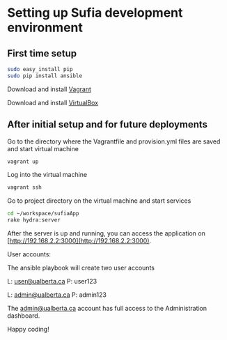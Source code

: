 # Setting up Sufia development environment

## First time setup

```bash
sudo easy_install pip
sudo pip install ansible
```

Download and install [Vagrant](https://www.vagrantup.com/ )

Download and install [VirtualBox](https://www.virtualbox.org/)

## After initial setup and for future deployments

Go to the directory where the Vagrantfile and provision.yml files are saved and start virtual machine

```bash
vagrant up
```

Log into the virtual machine

```bash
vagrant ssh
```

Go to project directory on the virtual machine and start services

```bash
cd ~/workspace/sufiaApp
rake hydra:server
```

After the server is up and running, you can access the application on [http://192.168.2.2:3000](http://192.168.2.2:3000). 

User accounts:

The ansible playbook will create two user accounts

L: user@ualberta.ca
P: user123

L: admin@ualberta.ca
P: admin123

The admin@ualberta.ca account has full access to the Administration dashboard.

Happy coding!